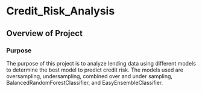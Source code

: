 # Credit_Risk_Analysis
## Overview of Project
### Purpose
The purpose of this project is to analyze lending data using different models to determine the best model to predict credit risk. The models used are oversampling, undersampling, combined over and under sampling, BalancedRandomForestClassifier, and EasyEnsembleClassifier.

